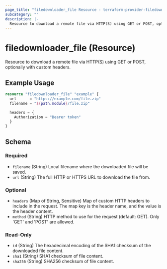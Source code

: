 ```yaml
---
page_title: "filedownloader_file Resource - terraform-provider-filedownloader"
subcategory: ""
description: |-
  Resource to download a remote file via HTTP(S) using GET or POST, optionally with custom headers.
---
```


# filedownloader_file (Resource)

Resource to download a remote file via HTTP(S) using GET or POST, optionally with custom headers.

## Example Usage

```terraform
resource "filedownloader_file" "example" {
  url      = "https://example.com/file.zip"
  filename = "${path.module}/file.zip"

  headers = {
    Authorization = "Bearer token"
  }
}
```

<!-- schema generated by tfplugindocs -->
## Schema

### Required

- `filename` (String) Local filename where the downloaded file will be saved.
- `url` (String) The full HTTP or HTTPS URL to download the file from.

### Optional

- `headers` (Map of String, Sensitive) Map of custom HTTP headers to include in the request. The map key is the header name, and the value is the header content.
- `method` (String) HTTP method to use for the request (default: GET). Only 'GET' and 'POST' are allowed.

### Read-Only

- `id` (String) The hexadecimal encoding of the SHA1 checksum of the downloaded file content.
- `sha1` (String) SHA1 checksum of file content.
- `sha256` (String) SHA256 checksum of file content.

